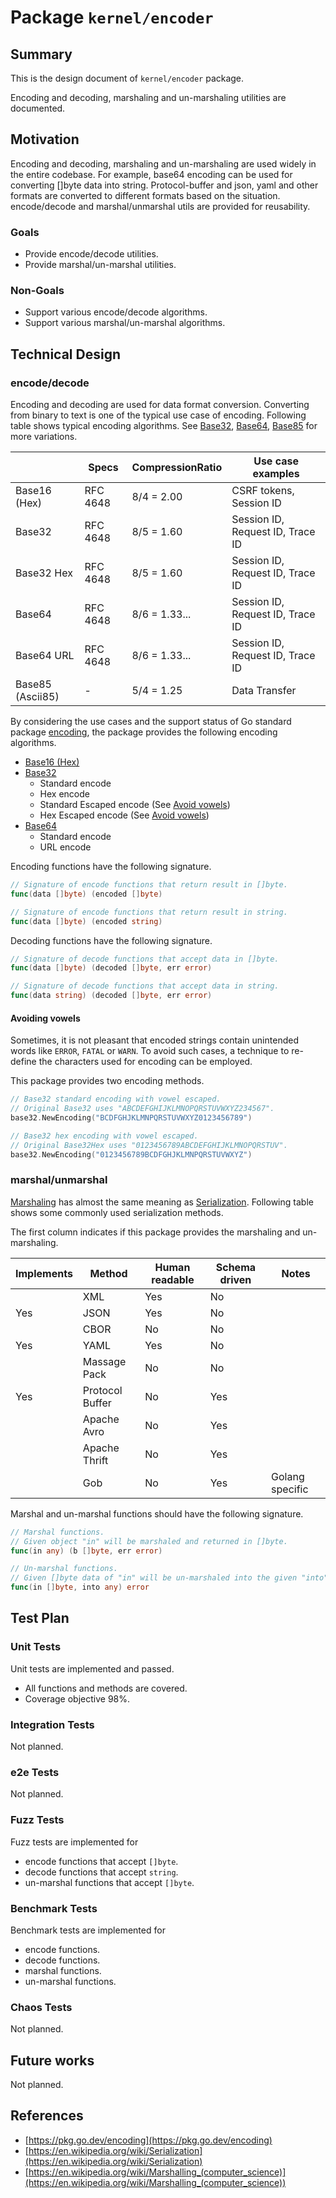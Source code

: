 # Package `kernel/encoder`

## Summary

This is the design document of `kernel/encoder` package.

Encoding and decoding, marshaling and un-marshaling utilities are documented.

## Motivation

Encoding and decoding, marshaling and un-marshaling are used widely in the entire codebase.
For example, base64 encoding can be used for converting []byte data into string.
Protocol-buffer and json, yaml and other formats are converted to different formats based on the situation.
encode/decode and marshal/unmarshal utils are provided for reusability.

### Goals

- Provide encode/decode utilities.
- Provide marshal/un-marshal utilities.

### Non-Goals

- Support various encode/decode algorithms.
- Support various marshal/un-marshal algorithms.

## Technical Design

### encode/decode

Encoding and decoding are used for data format conversion.
Converting from binary to text is one of the typical use case of encoding.
Following table shows typical encoding algorithms.
See [Base32](https://en.wikipedia.org/wiki/Base32), [Base64](https://en.wikipedia.org/wiki/Base64), [Base85](https://en.wikipedia.org/wiki/Ascii85) for more variations.

|                  | Specs    | CompressionRatio | Use case examples                |
| ---------------- | -------- | ---------------- | -------------------------------- |
| Base16 (Hex)     | RFC 4648 | 8/4 = 2.00       | CSRF tokens, Session ID          |
| Base32           | RFC 4648 | 8/5 = 1.60       | Session ID, Request ID, Trace ID |
| Base32 Hex       | RFC 4648 | 8/5 = 1.60       | Session ID, Request ID, Trace ID |
| Base64           | RFC 4648 | 8/6 = 1.33...    | Session ID, Request ID, Trace ID |
| Base64 URL       | RFC 4648 | 8/6 = 1.33...    | Session ID, Request ID, Trace ID |
| Base85 (Ascii85) | -        | 5/4 = 1.25       | Data Transfer                    |

By considering the use cases and the support status of Go standard package [encoding](https://pkg.go.dev/encoding),
the package provides the following encoding algorithms.

- [Base16 (Hex)](https://pkg.go.dev/encoding/hex)
- [Base32](https://pkg.go.dev/encoding/base32)
    - Standard encode
    - Hex encode
    - Standard Escaped encode (See [Avoid vowels](#avoiding-vowels))
    - Hex Escaped encode (See [Avoid vowels](#avoiding-vowels))
- [Base64](https://pkg.go.dev/encoding/base64)
    - Standard encode
    - URL encode

Encoding functions have the following signature.

```go
// Signature of encode functions that return result in []byte.
func(data []byte) (encoded []byte)

// Signature of encode functions that return result in string.
func(data []byte) (encoded string)
```

Decoding functions have the following signature.

```go
// Signature of decode functions that accept data in []byte.
func(data []byte) (decoded []byte, err error)

// Signature of decode functions that accept data in string.
func(data string) (decoded []byte, err error)
```

#### Avoiding vowels

Sometimes, it is not pleasant that encoded strings contain unintended words like `ERROR`, `FATAL` or `WARN`.
To avoid such cases, a technique to re-define the characters used for encoding can be employed.

This package provides two encoding methods.

```go
// Base32 standard encoding with vowel escaped.
// Original Base32 uses "ABCDEFGHIJKLMNOPQRSTUVWXYZ234567".
base32.NewEncoding("BCDFGHJKLMNPQRSTUVWXYZ0123456789")
```

```go
// Base32 hex encoding with vowel escaped.
// Original Base32Hex uses "0123456789ABCDEFGHIJKLMNOPQRSTUV".
base32.NewEncoding("0123456789BCDFGHJKLMNPQRSTUVWXYZ")
```

### marshal/unmarshal

[Marshaling](https://en.wikipedia.org/wiki/Marshalling_(computer_science)) has almost the same meaning as [Serialization](https://en.wikipedia.org/wiki/Serialization).
Following table shows some commonly used serialization methods.

The first column indicates if this package provides the marshaling and un-marshaling.

| Implements | Method          | Human readable | Schema driven | Notes           |
|----------- | --------------- | -------------- | ------------- | --------------- |
|            | XML             | Yes            | No            |                 |
| Yes        | JSON            | Yes            | No            |                 |
|            | CBOR            | No             | No            |                 |
| Yes        | YAML            | Yes            | No            |                 |
|            | Massage Pack    | No             | No            |                 |
| Yes        | Protocol Buffer | No             | Yes           |                 |
|            | Apache Avro     | No             | Yes           |                 |
|            | Apache Thrift   | No             | Yes           |                 |
|            | Gob             | No             | Yes           | Golang specific |

Marshal and un-marshal functions should have the following signature.

```go
// Marshal functions.
// Given object "in" will be marshaled and returned in []byte.
func(in any) (b []byte, err error)
```

```go
// Un-marshal functions.
// Given []byte data of "in" will be un-marshaled into the given "into" object.
func(in []byte, into any) error
```

## Test Plan

### Unit Tests

Unit tests are implemented and passed.

- All functions and methods are covered.
- Coverage objective 98%.

### Integration Tests

Not planned.

### e2e Tests

Not planned.

### Fuzz Tests

Fuzz tests are implemented for

- encode functions that accept `[]byte`.
- decode functions that accept `string`.
- un-marshal functions that accept `[]byte`.

### Benchmark Tests

Benchmark tests are implemented for

- encode functions.
- decode functions.
- marshal functions.
- un-marshal functions.

### Chaos Tests

Not planned.

## Future works

Not planned.

## References

- [https://pkg.go.dev/encoding](https://pkg.go.dev/encoding)
- [https://en.wikipedia.org/wiki/Serialization](https://en.wikipedia.org/wiki/Serialization)
- [https://en.wikipedia.org/wiki/Marshalling_(computer_science)](https://en.wikipedia.org/wiki/Marshalling_(computer_science))
